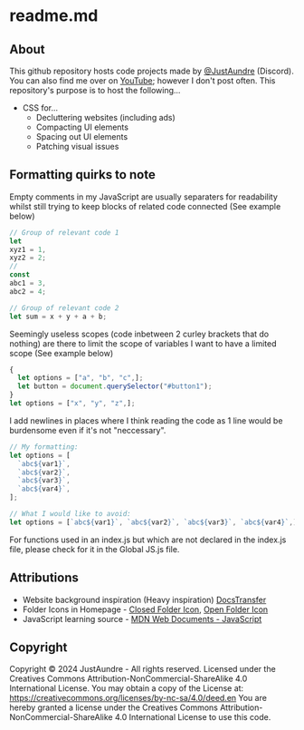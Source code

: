 # readme.md
## About
This github repository hosts code projects made by [@JustAundre](https://discord.com/channels/@me/532681285961777154) \(Discord\).
You can also find me over on [YouTube](https://www.youtube.com/@JustAundre); however I don't post often.
This repository's purpose is to host the following...

- CSS for...
  - Decluttering websites (including ads)
  - Compacting UI elements
  - Spacing out UI elements
  - Patching visual issues

## Formatting quirks to note
Empty comments in my JavaScript are usually separaters for readability whilst still trying to keep blocks of related code connected \(See example below\)
```js
// Group of relevant code 1
let
xyz1 = 1,
xyz2 = 2;
//
const
abc1 = 3,
abc2 = 4;

// Group of relevant code 2
let sum = x + y + a + b;
```
Seemingly useless scopes (code inbetween 2 curley brackets that do nothing) are there to limit the scope of variables I want to have a limited scope \(See example below\)
```js
{
  let options = ["a", "b", "c",];
  let button = document.querySelector("#button1");
}
let options = ["x", "y", "z",];
```
I add newlines in places where I think reading the code as 1 line would be burdensome even if it's not "neccessary".
```js
// My formatting:
let options = [
  `abc${var1}`,
  `abc${var2}`,
  `abc${var3}`,
  `abc${var4}`,
];

// What I would like to avoid:
let options = [`abc${var1}`, `abc${var2}`, `abc${var3}`, `abc${var4}`,];
```
For functions used in an index.js but which are not declared in the index.js file, please check for it in the Global JS.js file.


## Attributions
- Website background inspiration \(Heavy inspiration\) [DocsTransfer](https://docstransfer.com)
- Folder Icons in Homepage - [Closed Folder Icon](https://icons8.com/icon/EWPnfXnEPDw6/folder), [Open Folder Icon](https://icons8.com/icon/YLebfeHkUcOR/folder)
- JavaScript learning source - [MDN Web Documents - JavaScript](https://developer.mozilla.org/en-US/docs/Web/JavaScript)

## Copyright
Copyright © 2024 JustAundre - All rights reserved.
Licensed under the Creatives Commons Attribution-NonCommercial-ShareAlike 4.0 International License. You may obtain a copy of the License at: <https://creativecommons.org/licenses/by-nc-sa/4.0/deed.en>
You are hereby granted a license under the Creatives Commons Attribution-NonCommercial-ShareAlike 4.0 International License to use this code.